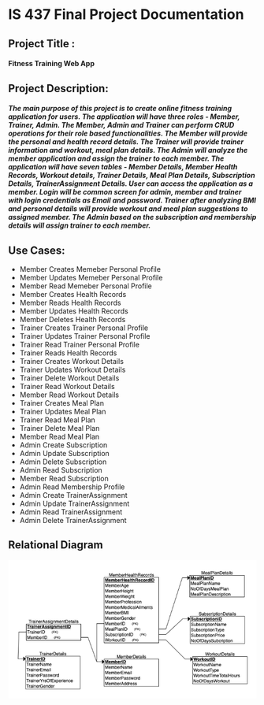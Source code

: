 # IS 437 Final Project Documentation

## Project Title : 

#### Fitness Training Web App
 
## Project Description:

##### The main purpose of this project is to create online fitness training application for users. The application will have three roles - Member, Trainer, Admin. The Member, Admin and Trainer can perform CRUD operations for their role based functionalities. The Member will provide the personal and health record details. The Trainer will provide trainer information and workout, meal plan details. The Admin will analyze the member application and assign the trainer to each member. The application will have seven tables - Member Details, Member Health Records, Workout details, Trainer Details, Meal Plan Details, Subscription Details, TrainerAssignment Details. User can access the application as a member. Login will be common screen for admin, member and trainer with login credentials as Email and password. Trainer after analyzing BMI and personal details will provide workout and meal plan suggestions to assigned member. The Admin based on the subscription and membership details will assign trainer to each member.

## Use Cases:

* Member Creates Memeber Personal Profile
* Member Updates Memeber Personal Profile
* Member Read Memeber Personal Profile
* Member Creates Health Records
* Member Reads Health Records
* Member Updates Health Records
* Member Deletes Health Records
* Trainer Creates Trainer Personal Profile
* Trainer Updates Trainer Personal Profile
* Trainer Read Trainer Personal Profile
* Trainer Reads Health Records
* Trainer Creates Workout Details
* Trainer Updates Workout Details
* Trainer Delete Workout Details
* Trainer Read Workout Details
* Member Read Workout Details
* Trainer Creates Meal Plan
* Trainer Updates Meal Plan
* Trainer Read Meal Plan
* Trainer Delete Meal Plan
* Member Read Meal Plan
* Admin Create Subscription 
* Admin Update Subscription
* Admin Delete Subscription
* Admin Read Subscription
* Member Read Subscription
* Admin Read Membership Profile
* Admin Create TrainerAssignment
* Admin Update TrainerAssignment
* Admin Read TrainerAssignment
* Admin Delete TrainerAssignment

## Relational Diagram

![GitHub Logo](/images/FitnessTraining_RelationalDiagram.png)
